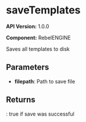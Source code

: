 # saveTemplates

**API Version:** 1.0.0

**Component:** RebelENGINE

Saves all templates to disk

## Parameters

- **filepath**: Path to save file

## Returns

: true if save was successful

